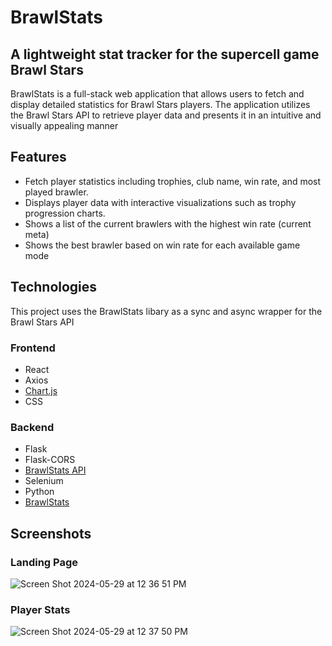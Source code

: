 # BrawlStats
## A lightweight stat tracker for the supercell game Brawl Stars


BrawlStats is a full-stack web application that allows users to fetch and display detailed statistics for Brawl Stars players. The application utilizes the Brawl Stars API to retrieve player data and presents it in an intuitive and visually appealing manner

## Features

- Fetch player statistics including trophies, club name, win rate, and most played brawler.
- Displays player data with interactive visualizations such as trophy progression charts.
- Shows a list of the current brawlers with the highest win rate (current meta)
- Shows the best brawler based on win rate for each available game mode

## Technologies

This project uses the BrawlStats libary as a sync and async wrapper for the Brawl Stars API

### Frontend
- React
- Axios
- [Chart.js](https://www.chartjs.org/)
- CSS
### Backend
- Flask
- Flask-CORS
- [BrawlStats API](https://developer.brawlstars.com/#/)
- Selenium
- Python
- [BrawlStats](https://brawlstats.readthedocs.io/en/latest/index.html)

## Screenshots
### Landing Page
![Screen Shot 2024-05-29 at 12 36 51 PM](https://github.com/EchoParratt/BrawlStats/assets/156726567/4de57c66-27ba-4810-86a5-6d44d814d31c)
### Player Stats
![Screen Shot 2024-05-29 at 12 37 50 PM](https://github.com/EchoParratt/BrawlStats/assets/156726567/00170c4b-31c1-45f1-a5f9-dff88756c32d)
